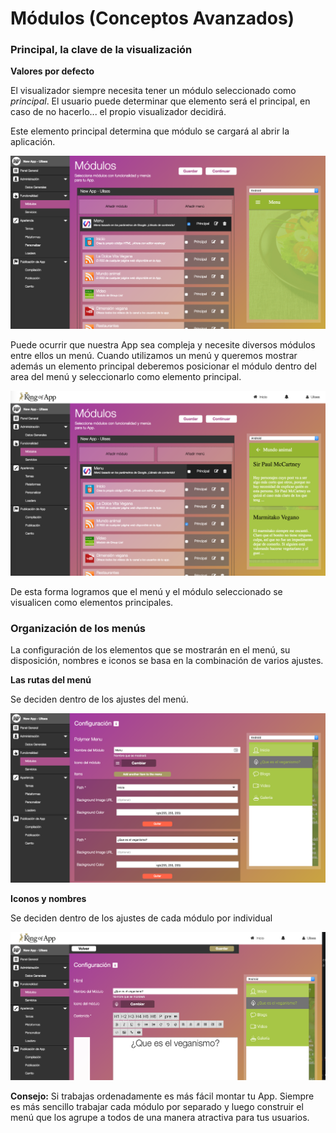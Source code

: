 # Módulos (Conceptos Avanzados)


### Principal, la clave de la visualización

**Valores por defecto**

El visualizador siempre necesita tener un módulo seleccionado como *principal*. El usuario puede determinar que elemento será el principal, en caso de no hacerlo... el propio visualizador decidirá.

Este elemento principal determina que módulo se cargará al abrir la aplicación.


![advance_modules_1](../../../../screenshots/advance_modules_1.png)


Puede ocurrir que nuestra App sea compleja y necesite diversos módulos entre ellos un menú. Cuando utilizamos un menú y queremos mostrar además un elemento principal deberemos posicionar el módulo dentro del area del menú y seleccionarlo como elemento principal.


![advance_modules_2](../../../../screenshots/advance_modules_2.png)


De esta forma logramos que el menú y el módulo seleccionado se visualicen como elementos principales.



### Organización de los menús

La configuración de los elementos que se mostrarán en el menú, su disposición, nombres e iconos se basa en la combinación de varios ajustes.

**Las rutas del menú**

Se deciden dentro de los ajustes del menú.

![advance_modules_3](../../../../screenshots/advance_modules_3.png)


**Iconos y nombres**

Se deciden dentro de los ajustes de cada módulo por individual

![advance_modules_4](../../../../screenshots/advance_modules_4.png)


**Consejo:** Si trabajas ordenadamente es más fácil montar tu App. Siempre es más sencillo trabajar cada módulo por separado y luego construir el menú que los agrupe a todos de una manera atractiva para tus usuarios.
